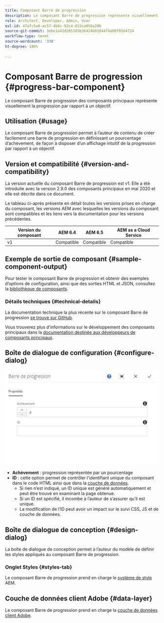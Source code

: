 ```yaml
---
title: Composant Barre de progression
description: Le composant Barre de progression représente visuellement la progression par rapport à un objectif
role: Architect, Developer, Admin, User
exl-id: 47afc5a6-ac57-4b6c-92c4-015ca956a20b
source-git-commit: 3ebe1a42d265185b36424b01844f4a00f05d4724
workflow-type: tm+mt
source-wordcount: '338'
ht-degree: 100%

---
```


# Composant Barre de progression {#progress-bar-component}

Le composant Barre de progression des composants principaux représente visuellement la progression par rapport à un objectif.

## Utilisation {#usage}

Le composant Barre de progression permet à l’auteur de contenu de créer facilement une barre de progression en définissant un pourcentage d’achèvement, de façon à disposer d’un affichage intuitif de la progression par rapport à un objectif.

## Version et compatibilité {#version-and-compatibility}

La version actuelle du composant Barre de progression est v1. Elle a été introduite avec la version 2.9.0 des composants principaux en mai 2020 et elle est décrite dans ce document.

Le tableau ci-après présente en détail toutes les versions prises en charge du composant, les versions AEM avec lesquelles les versions du composant sont compatibles et les liens vers la documentation pour les versions précédentes.

| Version du composant | AEM 6.4 | AEM 6.5 | AEM as a Cloud Service |
|---|---|---|---|
| v1 | Compatible | Compatible | Compatible |

## Exemple de sortie de composant {#sample-component-output}

Pour tester le composant Barre de progression et obtenir des exemples d’options de configuration, ainsi que des sorties HTML et JSON, consultez la [bibliothèque de composants](https://adobe.com/go/aem_cmp_library_progressbar_fr).

### Détails techniques {#technical-details}

La documentation technique la plus récente sur le composant Barre de progression [se trouve sur GitHub](https://adobe.com/go/aem_cmp_tech_progress_v1).

Vous trouverez plus d’informations sur le développement des composants principaux dans la [documentation destinée aux développeurs de composants principaux](/help/developing/overview.md).

## Boîte de dialogue de configuration {#configure-dialog}

![Boîte de dialogue de modification du composant Barre de progression](/help/assets/progress-bar-edit.png)

* **Achèvement** : progression représentée par un pourcentage
* **ID** : cette option permet de contrôler l’identifiant unique du composant dans le code HTML ainsi que dans la [couche de données](/help/developing/data-layer/overview.md).
   * Si rien n’est indiqué, un ID unique est généré automatiquement et peut être trouvé en examinant la page obtenue.
   * Si un ID est spécifié, il incombe à l’auteur de s’assurer qu’il est unique.
   * La modification de l’ID peut avoir un impact sur le suivi CSS, JS et de couche de données.

## Boîte de dialogue de conception {#design-dialog}

La boîte de dialogue de conception permet à l’auteur du modèle de définir les styles appliqués au composant Barre de progression.

### Onglet Styles {#styles-tab}

Le composant Barre de progression prend en charge le [système de style](/help/get-started/authoring.md#component-styling) AEM.

## Couche de données client Adobe {#data-layer}

Le composant Barre de progression prend en charge la [couche de données client Adobe](/help/developing/data-layer/overview.md).
